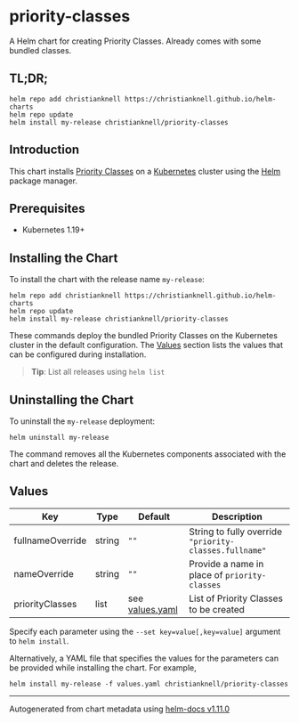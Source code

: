 # priority-classes

A Helm chart for creating Priority Classes. Already comes with some bundled classes.

## TL;DR;

```console
helm repo add christianknell https://christianknell.github.io/helm-charts
helm repo update
helm install my-release christianknell/priority-classes
```

## Introduction

This chart installs [Priority Classes](https://kubernetes.io/docs/concepts/scheduling-eviction/pod-priority-preemption/) on a [Kubernetes](http://kubernetes.io) cluster using the [Helm](https://helm.sh) package manager.

## Prerequisites

- Kubernetes 1.19+

## Installing the Chart

To install the chart with the release name `my-release`:

```console
helm repo add christianknell https://christianknell.github.io/helm-charts
helm repo update
helm install my-release christianknell/priority-classes
```

These commands deploy the bundled Priority Classes on the Kubernetes cluster in the default configuration. The [Values](#values) section lists the values that can be configured during installation.

> **Tip**: List all releases using `helm list`

## Uninstalling the Chart

To uninstall the `my-release` deployment:

```console
helm uninstall my-release
```

The command removes all the Kubernetes components associated with the chart and deletes the release.

## Values

| Key              | Type   | Default                          | Description                                            |
| ---------------- | ------ | -------------------------------- | ------------------------------------------------------ |
| fullnameOverride | string | `""`                             | String to fully override `"priority-classes.fullname"` |
| nameOverride     | string | `""`                             | Provide a name in place of `priority-classes`          |
| priorityClasses  | list   | see [values.yaml](./values.yaml) | List of Priority Classes to be created                 |

Specify each parameter using the `--set key=value[,key=value]` argument to `helm install`.

Alternatively, a YAML file that specifies the values for the parameters can be provided while installing the chart. For example,

```console
helm install my-release -f values.yaml christianknell/priority-classes
```

---

Autogenerated from chart metadata using [helm-docs v1.11.0](https://github.com/norwoodj/helm-docs/releases/v1.11.0)
